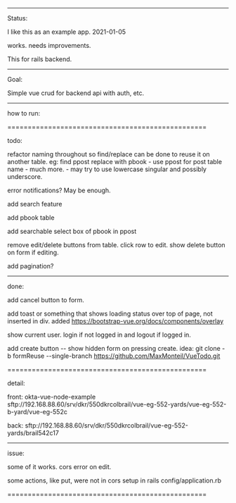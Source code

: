 _____________

Status:

I like this as an example app. 2021-01-05

works.
needs improvements.

This for rails backend.

_____________



Goal:

Simple vue crud for backend api with auth, etc.

_____________

how to run:




=================================================

todo:

refactor naming throughout so find/replace can be done to reuse it on another table. eg: find ppost replace with pbook
    - use ppost for post table name
    - much more.
    - may try to use lowercase singular and possibly underscore.

error notifications? May be enough.

add search feature

add pbook table

add searchable select box of pbook in ppost


remove edit/delete buttons from table. click row to edit. show delete button on form if editing.

add pagination?

_____________


done:


add cancel button to form.

add toast or something that shows loading status over top of page, not inserted in div.
    added https://bootstrap-vue.org/docs/components/overlay

show current user. login if not logged in and logout if logged in.

add create button --  show hidden form on pressing create.
    idea: git clone -b formReuse --single-branch https://github.com/MaxMonteil/VueTodo.git
    

=================================================


detail:

front:
okta-vue-node-example
sftp://192.168.88.60/srv/dkr/550dkrcolbrail/vue-eg-552-yards/vue-eg-552-b-yard/vue-eg-552c

back:
sftp://192.168.88.60/srv/dkr/550dkrcolbrail/vue-eg-552-yards/brail542c17


_____________


issue:


some of it works.
cors error on edit.

some actions, like put, were not in cors setup in rails config/application.rb



=================================================
